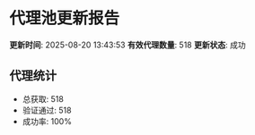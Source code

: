 # 代理池更新报告

**更新时间**: 2025-08-20 13:43:53
**有效代理数量**: 518
**更新状态**:  成功

## 代理统计
- 总获取: 518
- 验证通过: 518
- 成功率: 100%
